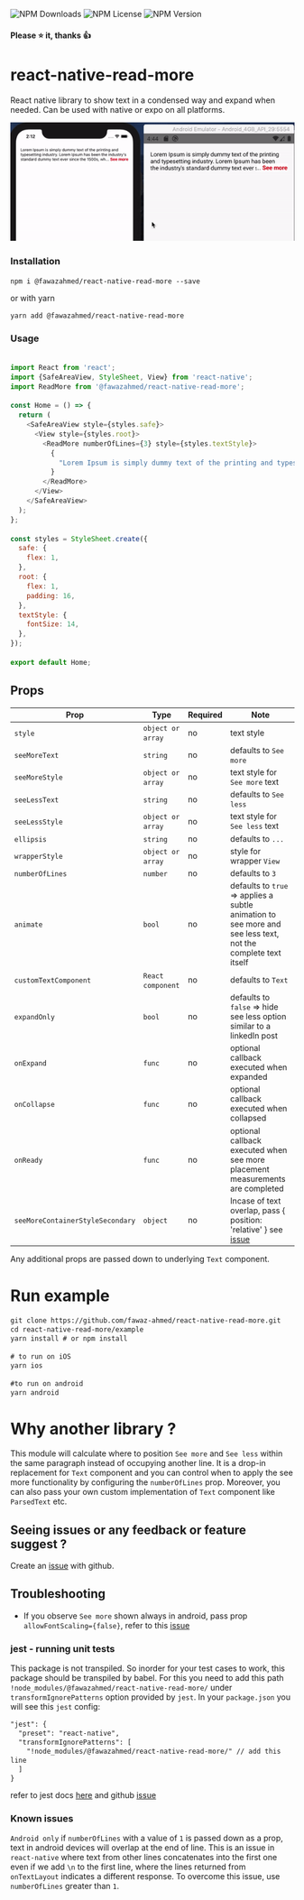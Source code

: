 ![NPM Downloads](https://img.shields.io/npm/dm/@fawazahmed/react-native-read-more) ![NPM License](https://img.shields.io/npm/l/@fawazahmed/react-native-read-more) ![NPM Version](https://img.shields.io/npm/v/@fawazahmed/react-native-read-more)

#### Please :star: it, thanks :thumbsup:
# react-native-read-more
React native library to show text in a condensed way and expand when needed. Can be used with native or expo on all platforms.

![Example](example/seemore.gif)

### Installation

```
npm i @fawazahmed/react-native-read-more --save
```

or with yarn

```
yarn add @fawazahmed/react-native-read-more
```

### Usage

```javascript

import React from 'react';
import {SafeAreaView, StyleSheet, View} from 'react-native';
import ReadMore from '@fawazahmed/react-native-read-more';

const Home = () => {
  return (
    <SafeAreaView style={styles.safe}>
      <View style={styles.root}>
        <ReadMore numberOfLines={3} style={styles.textStyle}>
          {
            "Lorem Ipsum is simply dummy text of the printing and typesetting industry. Lorem Ipsum has been the industry's standard dummy text ever since the 1500s, when an unknown printer took a galley of type and scrambled it to make a type specimen book. It has survived not only five centuries, but also the leap into electronic typesetting, remaining essentially unchanged. It was popularised in the 1960s with the release of Letraset sheets containing Lorem Ipsum passages, and more recently with desktop publishing software like Aldus PageMaker including versions of Lorem Ipsum."
          }
        </ReadMore>
      </View>
    </SafeAreaView>
  );
};

const styles = StyleSheet.create({
  safe: {
    flex: 1,
  },
  root: {
    flex: 1,
    padding: 16,
  },
  textStyle: {
    fontSize: 14,
  },
});

export default Home;

```

## Props

| Prop | Type | Required | Note |
|---|---|---|---|
| `style` | `object or array` | no | text style
| `seeMoreText` | `string` | no | defaults to `See more`
| `seeMoreStyle` | `object or array` | no | text style for `See more` text
| `seeLessText` | `string` | no | defaults to `See less`
| `seeLessStyle` | `object or array` | no | text style for `See less` text
| `ellipsis` | `string` | no | defaults to `...`
| `wrapperStyle` | `object or array` | no | style for wrapper `View`
| `numberOfLines` | `number` | no | defaults to `3`
| `animate` | `bool` | no | defaults to `true` => applies a subtle animation to see more and see less text, not the complete text itself
| `customTextComponent` | `React component` | no | defaults to `Text`
| `expandOnly` | `bool` | no | defaults to `false` => hide see less option similar to a linkedIn post
| `onExpand` | `func` | no | optional callback executed when expanded
| `onCollapse` | `func` | no | optional callback executed when collapsed
| `onReady` | `func` | no | optional callback executed when see more placement measurements are completed
| `seeMoreContainerStyleSecondary` | `object` | no | Incase of text overlap, pass { position: 'relative' } see [issue](https://github.com/fawaz-ahmed/react-native-read-more/issues/52)

Any additional props are passed down to underlying `Text` component.

# Run example
```
git clone https://github.com/fawaz-ahmed/react-native-read-more.git
cd react-native-read-more/example
yarn install # or npm install

# to run on iOS
yarn ios

#to run on android
yarn android
```

# Why another library ?
This module will calculate where to position `See more` and `See less` within the same paragraph instead of occupying another line. It is a drop-in replacement for `Text` component and you can control when to apply the see more functionality by configuring the `numberOfLines` prop. Moreover, you can also pass your own custom implementation of `Text` component like `ParsedText` etc.

## Seeing issues or any feedback or feature suggest ?
Create an [issue](https://github.com/fawaz-ahmed/react-native-read-more/issues) with github.

## Troubleshooting
- If you observe `See more` shown always in android, pass prop `allowFontScaling={false}`, refer to this [issue](https://github.com/fawaz-ahmed/react-native-read-more/issues/17)

### jest - running unit tests
This package is not transpiled. So inorder for your test cases to work, this package should be transpiled by babel. For this you need to add this path `!node_modules/@fawazahmed/react-native-read-more/` under `transformIgnorePatterns` option provided by `jest`. In your `package.json` you will see this `jest` config:
```
"jest": {
  "preset": "react-native",
  "transformIgnorePatterns": [
    "!node_modules/@fawazahmed/react-native-read-more/" // add this line
  ]
}
```
refer to jest docs [here](https://jestjs.io/docs/en/tutorial-react-native#transformignorepatterns-customization) and github [issue](https://github.com/fawaz-ahmed/react-native-read-more/issues/19)

### Known issues
`Android only` if `numberOfLines` with a value of `1` is passed down as a prop, text in android devices will overlap at the end of line. This is an issue in `react-native` where text from other lines concatenates into the first one even if we add `\n` to the first line, where the lines returned from `onTextLayout` indicates a different response.
To overcome this issue, use `numberOfLines` greater than `1`.
